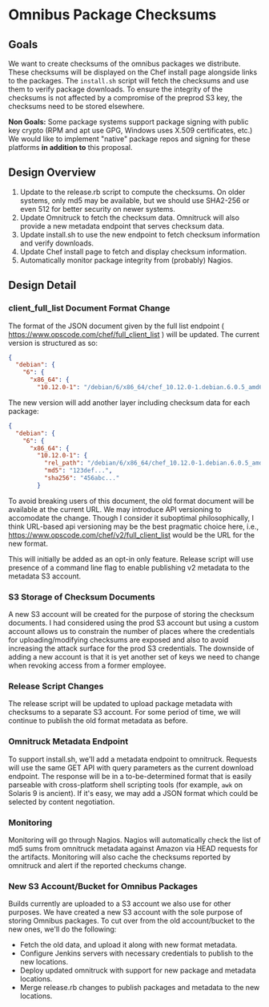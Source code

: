 # Omnibus Package Checksums

## Goals

We want to create checksums of the omnibus packages we distribute. These
checksums will be displayed on the Chef install page alongside links to
the packages. The `install.sh` script will fetch the checksums and use
them to verify package downloads. To ensure the integrity of the
checksums is not affected by a compromise of the preprod S3 key, the
checksums need to be stored elsewhere.

**Non Goals:** Some package systems support package signing with public
key crypto (RPM and apt use GPG, Windows uses X.509 certificates, etc.)
We would like to implement "native" package repos and signing for these
platforms **in addition to** this proposal.

## Design Overview

1. Update to the release.rb script to compute the checksums. On older
   systems, only md5 may be available, but we should use SHA2-256 or
   even 512 for better security on newer systems.
2. Update Omnitruck to fetch the checksum data. Omnitruck will also
   provide a new metadata endpoint that serves checksum data.
3. Update install.sh to use the new endpoint to fetch checksum
   information and verify downloads.
4. Update Chef install page to fetch and display checksum information.
5. Automatically monitor package integrity from (probably) Nagios.


## Design Detail

### client_full_list Document Format Change

The format of the JSON document given by the full list endpoint
( https://www.opscode.com/chef/full_client_list ) will be updated. The
current version is structured as so:

```json
{
  "debian": {
    "6": {
      "x86_64": {
        "10.12.0-1": "/debian/6/x86_64/chef_10.12.0-1.debian.6.0.5_amd64.deb",
```

The new version will add another layer including checksum data for each
package:

```json
{
  "debian": {
    "6": {
      "x86_64": {
        "10.12.0-1": {
          "rel_path": "/debian/6/x86_64/chef_10.12.0-1.debian.6.0.5_amd64.deb",
          "md5": "123def...",
          "sha256": "456abc..."
        }
```

To avoid breaking users of this document, the old format document will
be available at the current URL. We may introduce API versioning to
accomodate the change. Though I consider it suboptimal philosophically,
I think URL-based api versioning may be the best pragmatic choice here,
i.e.,  https://www.opscode.com/chef/v2/full_client_list would be the URL
for the new format.

This will initially be added as an opt-in only feature. Release script
will use presence of a command line flag to enable publishing v2
metadata to the metadata S3 account.

### S3 Storage of Checksum Documents

A new S3 account will be created for the purpose of storing the checksum
documents. I had considered using the prod S3 account but using a custom
account allows us to constrain the number of places where the
credentials for uploading/modifying checksums are exposed and also to
avoid increasing the attack surface for the prod S3 credentials. The
downside of adding a new account is that it is yet another set of keys
we need to change when revoking access from a former employee.

### Release Script Changes

The release script will be updated to upload package metadata with
checksums to a separate S3 account. For some period of time, we will
continue to publish the old format metadata as before.

### Omnitruck Metadata Endpoint

To support install.sh, we'll add a metadata endpoint to omnitruck.
Requests will use the same GET API with query parameters as the current
download endpoint. The response will be in a to-be-determined format
that is easily parseable with cross-platform shell scripting tools (for
example, `awk` on Solaris 9 is ancient). If it's easy, we may add a JSON
format which could be selected by content negotiation.

### Monitoring

Monitoring will go through Nagios. Nagios will automatically check the
list of md5 sums from omnitruck metadata against Amazon via HEAD
requests for the artifacts. Monitoring will also cache the checksums
reported by omnitruck and alert if the reported checkums change.

### New S3 Account/Bucket for Omnibus Packages

Builds currently are uploaded to a S3 account we also use for other
purposes. We have created a new S3 account with the sole purpose of
storing Omnibus packages. To cut over from the old account/bucket to the
new ones, we'll do the following:

* Fetch the old data, and upload it along with new format metadata.
* Configure Jenkins servers with necessary credentials to publish to the
new locations.
* Deploy updated omnitruck with support for new package and metadata
locations.
* Merge release.rb changes to publish packages and metadata to the new
locations.

